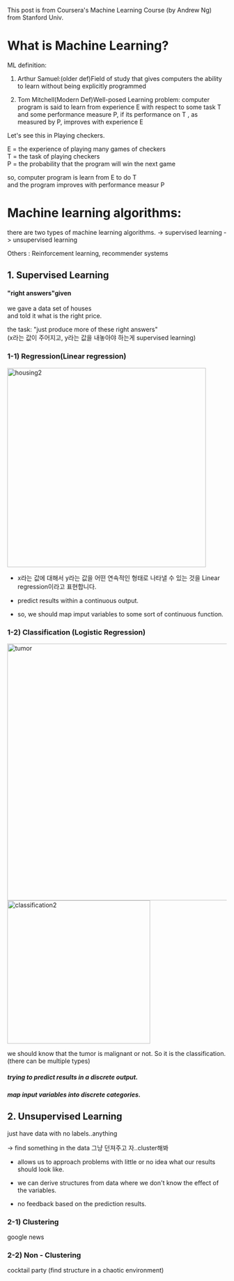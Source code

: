 This post is from Coursera's Machine Learning Course (by Andrew Ng) from Stanford Univ.

# What is Machine Learning?


ML definition:

1. Arthur Samuel:(older def)Field of study that gives computers the ability to learn
  without being explicitly programmed

2. Tom Mitchell(Modern Def)Well-posed Learning problem:
  computer program is said to learn from experience E with respect to some task T
	and some performance measure P,
	if its performance on T , as measured by P,
	improves with experience E
  
  Let's see this in Playing checkers.
  
  E = the experience of playing many games of checkers  
  T = the task of playing checkers  
  P = the probability that the program will win the next game  
  
  so, computer program is learn from E to do T  
  and the program improves with performance measur P
	
# Machine learning algorithms:

there are two types of machine learning algorithms.
-> supervised learning
-> unsupervised learning

Others : Reinforcement learning, recommender systems


## 1. Supervised Learning

#### "right answers"given
we gave a data set of houses  
and told it what is the right price.  

the task: "just produce more of these right answers"  
(x라는 값이 주어지고, y라는 값을 내놓아야 하는게 supervised learning)  


### 1-1) Regression(Linear regression)

<img width="456" alt="housing2" src="https://user-images.githubusercontent.com/41497195/55059259-d84eff00-50b1-11e9-9efa-035d1a7f23d0.PNG">

- x라는 값에 대해서 y라는 값을 어떤 연속적인 형태로 나타낼 수 있는 것을 Linear regression이라고 표현합니다. 

- predict results within a continuous output.
- so, we should map imput variables to some sort of continuous function.

### 1-2) Classification (Logistic Regression)

<img width="588" alt="tumor" src="https://user-images.githubusercontent.com/41497195/55059268-dc7b1c80-50b1-11e9-8e60-5eb298ba6d09.PNG">
<img width="328" alt="classification2" src="https://user-images.githubusercontent.com/41497195/55059273-de44e000-50b1-11e9-9669-7603c8b7b8b9.PNG">

we should know that the tumor is malignant or not.
So it is the classification.
(there can be multiple types)

##### trying to predict results in a discrete output.
##### map input variables into discrete categories.

## 2.  Unsupervised Learning

just have data with no labels..anything

-> find something in the data
그냥 던져주고 자..cluster해봐
- allows us to approach problems with little or no idea what our results should look like.
-  we can derive structures from data where we don't know the effect of the variables.

- no feedback based on the prediction results.


### 2-1) Clustering
google news
### 2-2) Non - Clustering
cocktail party
(find structure in a chaotic environment)

